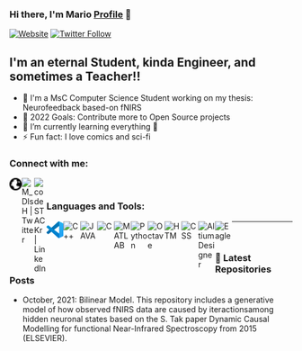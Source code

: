 ### Hi there, I'm Mario [Profile][website] 👋

[![Website](https://img.shields.io/website?label=marsh-up.github.io/CV&style=for-the-badge&url=https%3A%2F%2Fmarsh-up.github.io/CV)](https://marsh-up.github.io/CV/)
[![Twitter Follow](https://img.shields.io/twitter/follow/M_DlsH?color=1DA1F2&logo=twitter&style=for-the-badge)](https://twitter.com/intent/follow?original_referer=https%3A%2F%2Fgithub.com%2FM_DlsH&screen_name=M_DlsH)

## I'm an eternal Student, kinda Engineer, and sometimes a Teacher!!

- 🔭 I'm a MsC Computer Science Student working on my thesis: Neurofeedback based-on fNIRS
- 🥅 2022 Goals: Contribute more to Open Source projects
- 🌱 I’m currently learning everything 🤣
- ⚡ Fun fact: I love comics and sci-fi

### Connect with me:

[<img align="left" alt="codeSTACKr.com" width="22px" src="https://raw.githubusercontent.com/iconic/open-iconic/master/svg/globe.svg" />][Website] 
[<img align="left" alt="M_DlsH | Twitter" width="22px" src="https://cdn.jsdelivr.net/npm/simple-icons@v3/icons/twitter.svg" />][twitter]
[<img align="left" alt="codeSTACKr | LinkedIn" width="22px" src="https://cdn.jsdelivr.net/npm/simple-icons@v3/icons/linkedin.svg" />][linkedin]
<br/>

### Languages and Tools:

 <img align="left" alt="Visual Studio Code" width="30px" src="https://raw.githubusercontent.com/github/explore/80688e429a7d4ef2fca1e82350fe8e3517d3494d/topics/visual-studio-code/visual-studio-code.png"/> 
<img align="left" alt="C++" width="30px" src="https://upload.wikimedia.org/wikipedia/commons/thumb/1/18/ISO_C%2B%2B_Logo.svg/306px-ISO_C%2B%2B_Logo.svg.png"/> 
<img align="left" alt="JAVA" width="30px" src="https://cdn-icons-png.flaticon.com/512/226/226777.png"/>
<img align="left" alt="C" width="30px" src="https://toppng.com/uploads/preview/c-programming-icon-c-programming-language-logo-11562945679duaxtn3yq0.png"/>   
<img align="left" alt="MATLAB" width="30px" src="https://upload.wikimedia.org/wikipedia/commons/thumb/2/21/Matlab_Logo.png/667px-Matlab_Logo.png"/>   
<img align="left" alt="Python" width="30px" src="https://upload.wikimedia.org/wikipedia/commons/thumb/0/0a/Python.svg/768px-Python.svg.png"/> 
<img align="left" alt="Octave" width="30px" src="https://upload.wikimedia.org/wikipedia/commons/thumb/6/6a/Gnu-octave-logo.svg/768px-Gnu-octave-logo.svg.png"/>
<img align="left" alt="HTM" width="30px" src="https://www.freeiconspng.com/thumbs/html5-icon/html5-icon-1.png"/>
<img align="left" alt="CSS" width="30px" src="https://toppng.com/uploads/preview/html-css-js-icons-11563328364gmstz4ubs9.png"/>
<img align="left" alt="AltiumDesigner" width="30px" src="https://downloadly.net/wp-content/uploads/2020/03/Altium-Designer.png"/>
<img align="left" alt="Eagle" width="30px" src="https://yt3.ggpht.com/ytc/AKedOLRs6t9k8adI1DVVHWAI9vMY2DW8PvseQHIU51GoRg=s900-c-k-c0x00ffffff-no-rj"/>


---
<br/>

### 📕 Latest Repositories Posts

<!-- BLOG-POST-LIST:START -->
- October, 2021: Bilinear Model. This repository includes a generative model of how observed fNIRS data are caused by iteractionsamong hidden neuronal states based on the S. Tak paper Dynamic Causal Modelling for functional Near-Infrared Spectroscopy from 2015 (ELSEVIER).  
<!-- BLOG-POST-LIST:END -->

</details>

[website]: https://marsh-up.github.io/CV/
[twitter]: https://twitter.com/M_DlsH
[linkedin]: https://www.linkedin.com/in/mario-de-los-santos-8b8696178/
